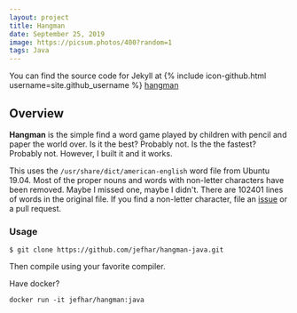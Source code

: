 ```yaml
---
layout: project
title: Hangman
date: September 25, 2019
image: https://picsum.photos/400?random=1
tags: Java
---
```

You can find the source code for Jekyll at
{% include icon-github.html username=site.github_username %}
[hangman](https://github.com/jefhar/hangman-java)

## Overview
**Hangman** is the simple find a word game played by children with pencil
and paper the world over. Is it the best? Probably not. Is the the fastest?
Probably not. However, I built it and it works.

This uses the `/usr/share/dict/american-english` word file from Ubuntu 19.04.
Most of the proper nouns and words with non-letter characters have been removed.
Maybe I missed one, maybe I didn't. There are 102401 lines of words in the
original file. If you find a non-letter character, file an
[issue](https://github.com/jefhar/hangman-java/issues) or a pull request.

### Usage
```
$ git clone https://github.com/jefhar/hangman-java.git
```
Then compile using your favorite compiler.

Have docker?
```
docker run -it jefhar/hangman:java
